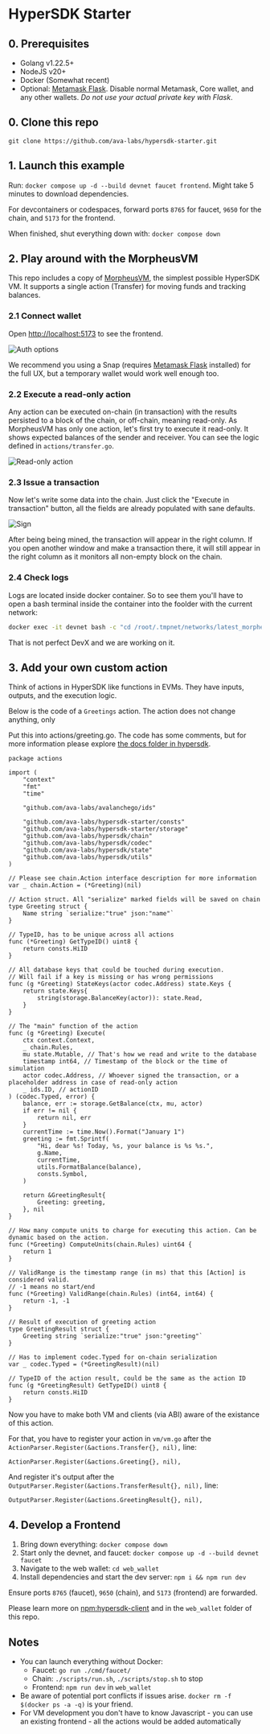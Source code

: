 # HyperSDK Starter

## 0. Prerequisites
- Golang v1.22.5+
- NodeJS v20+
- Docker (Somewhat recent)
- Optional: [Metamask Flask](https://chromewebstore.google.com/detail/metamask-flask-developmen/ljfoeinjpaedjfecbmggjgodbgkmjkjk). Disable normal Metamask, Core wallet, and any other wallets. *Do not use your actual private key with Flask*.

## 0. Clone this repo
`git clone https://github.com/ava-labs/hypersdk-starter.git`

## 1. Launch this example

Run: `docker compose up -d --build devnet faucet frontend`. Might take 5 minutes to download dependencies.

For devcontainers or codespaces, forward ports `8765` for faucet, `9650` for the chain, and `5173` for the frontend.

When finished, shut everything down with: `docker compose down`

## 2. Play around with the MorpheusVM
This repo includes a copy of [MorpheusVM](https://github.com/ava-labs/hypersdk/tree/main/examples/morpheusvm), the simplest possible HyperSDK VM. It supports a single action (Transfer) for moving funds and tracking balances.

### 2.1 Connect wallet
Open [http://localhost:5173](http://localhost:5173) to see the frontend.

![Auth options](assets/auth.png)


We recommend you using a Snap (requires [Metamask Flask](https://chromewebstore.google.com/detail/metamask-flask-developmen/ljfoeinjpaedjfecbmggjgodbgkmjkjk) installed) for the full UX, but a temporary wallet would work well enough too.

### 2.2 Execute a read-only action

Any action can be executed on-chain (in transaction) with the results persisted to a block of the chain, or off-chain, meaning read-only. As MorpheusVM has only one action, let's first try to execute it read-only. It shows expected balances of the sender and receiver. You can see the logic defined in `actions/transfer.go`.

![Read-only action](assets/read-only.png)

### 2.3 Issue a transaction

Now let's write some data into the chain. Just click the "Execute in transaction" button, all the fields are already populated with sane defaults.

![Sign](assets/sign.png)

After being being mined, the transaction will appear in the right column. If you open another window and make a transaction there, it will still appear in the right column as it monitors all non-empty block on the chain.

### 2.4 Check logs

Logs are located inside docker container. So to see them you'll have to open a bash terminal inside the container into the foolder with the current network:
```bash
docker exec -it devnet bash -c "cd /root/.tmpnet/networks/latest_morpheusvm-e2e-tests && bash"
```

That is not perfect DevX and we are working on it.

## 3. Add your own custom action

Think of actions in HyperSDK like functions in EVMs. They have inputs, outputs, and the execution logic. 

Below is the code of a `Greetings` action. The action does not change anything, only 

Put this into actions/greeting.go. The code has some comments, but for more information please explore [the docs folder in hypersdk](https://github.com/ava-labs/hypersdk/tree/main/docs).

```golang
package actions

import (
	"context"
	"fmt"
	"time"

	"github.com/ava-labs/avalanchego/ids"

	"github.com/ava-labs/hypersdk-starter/consts"
	"github.com/ava-labs/hypersdk-starter/storage"
	"github.com/ava-labs/hypersdk/chain"
	"github.com/ava-labs/hypersdk/codec"
	"github.com/ava-labs/hypersdk/state"
	"github.com/ava-labs/hypersdk/utils"
)

// Please see chain.Action interface description for more information
var _ chain.Action = (*Greeting)(nil)

// Action struct. All "serialize" marked fields will be saved on chain
type Greeting struct {
	Name string `serialize:"true" json:"name"`
}

// TypeID, has to be unique across all actions
func (*Greeting) GetTypeID() uint8 {
	return consts.HiID
}

// All database keys that could be touched during execution.
// Will fail if a key is missing or has wrong permissions
func (g *Greeting) StateKeys(actor codec.Address) state.Keys {
	return state.Keys{
		string(storage.BalanceKey(actor)): state.Read,
	}
}

// The "main" function of the action
func (g *Greeting) Execute(
	ctx context.Context,
	_ chain.Rules,
	mu state.Mutable, // That's how we read and write to the database
	timestamp int64, // Timestamp of the block or the time of simulation
	actor codec.Address, // Whoever signed the transaction, or a placeholder address in case of read-only action
	_ ids.ID, // actionID
) (codec.Typed, error) {
	balance, err := storage.GetBalance(ctx, mu, actor)
	if err != nil {
		return nil, err
	}
	currentTime := time.Now().Format("January 1")
	greeting := fmt.Sprintf(
		"Hi, dear %s! Today, %s, your balance is %s %s.",
		g.Name,
		currentTime,
		utils.FormatBalance(balance),
		consts.Symbol,
	)

	return &GreetingResult{
		Greeting: greeting,
	}, nil
}

// How many compute units to charge for executing this action. Can be dynamic based on the action.
func (*Greeting) ComputeUnits(chain.Rules) uint64 {
	return 1
}

// ValidRange is the timestamp range (in ms) that this [Action] is considered valid.
// -1 means no start/end
func (*Greeting) ValidRange(chain.Rules) (int64, int64) {
	return -1, -1
}

// Result of execution of greeting action
type GreetingResult struct {
	Greeting string `serialize:"true" json:"greeting"`
}

// Has to implement codec.Typed for on-chain serialization
var _ codec.Typed = (*GreetingResult)(nil)

// TypeID of the action result, could be the same as the action ID
func (g *GreetingResult) GetTypeID() uint8 {
	return consts.HiID
}
```

Now you have to make both VM and clients (via ABI) aware of the existance of this action. 

For that, you have to register your action in `vm/vm.go` after the `ActionParser.Register(&actions.Transfer{}, nil),` line:
```golang
ActionParser.Register(&actions.Greeting{}, nil),
```

And register it's output after the `OutputParser.Register(&actions.TransferResult{}, nil),` line:
```golang
OutputParser.Register(&actions.GreetingResult{}, nil),
```

## 4. Develop a Frontend
1. Bring down everything: `docker compose down`
2. Start only the devnet, and faucet: `docker compose up -d --build devnet faucet`
3. Navigate to the web wallet: `cd web_wallet`
4. Install dependencies and start the dev server: `npm i && npm run dev`

Ensure ports `8765` (faucet), `9650` (chain), and `5173` (frontend) are forwarded.

Please learn more on [npm:hypersdk-client](https://www.npmjs.com/package/hypersdk-client) and in the `web_wallet` folder of this repo.

## Notes
- You can launch everything without Docker:
  - Faucet: `go run ./cmd/faucet/`
  - Chain: `./scripts/run.sh`, `./scripts/stop.sh` to stop
  - Frontend: `npm run dev` in `web_wallet`
- Be aware of potential port conflicts if issues arise. `docker rm -f $(docker ps -a -q)` is your friend.
- For VM development you don't have to know Javascript - you can use an existing frontend - all the actions would be added automatically

